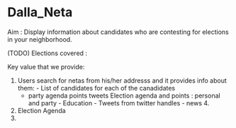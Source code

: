 # Dalla_Neta

Aim : Display information about candidates who are contesting for elections in your neighborhood.

(TODO) Elections covered : 


Key value that we provide:

  1. Users search for netas from his/her addresss and it provides info about them:
    - List of candidates
      for each of the canadidates
      - party
      agenda points
      tweets
    Election agenda and points : personal and party
    - Education
    - Tweets from twitter handles
    - news
    4. 
  2. Election Agenda
  3. 
